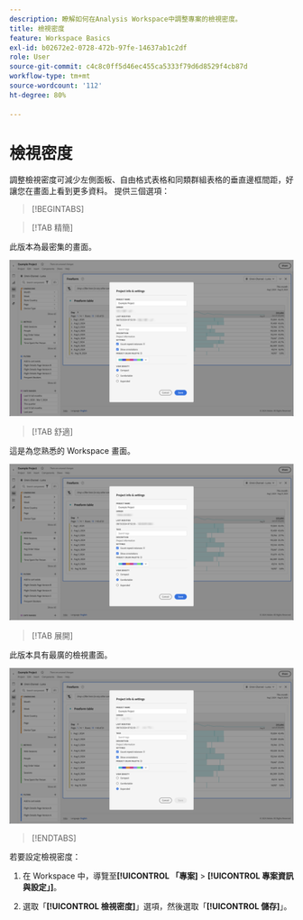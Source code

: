 ```yaml
---
description: 瞭解如何在Analysis Workspace中調整專案的檢視密度。
title: 檢視密度
feature: Workspace Basics
exl-id: b02672e2-0728-472b-97fe-14637ab1c2df
role: User
source-git-commit: c4c8c0ff5d46ec455ca5333f79d6d8529f4cb87d
workflow-type: tm+mt
source-wordcount: '112'
ht-degree: 80%

---
```


# 檢視密度

調整檢視密度可減少左側面板、自由格式表格和同類群組表格的垂直邊框間距，好讓您在畫面上看到更多資料。 提供三個選項：

>[!BEGINTABS]

>[!TAB 精簡]

此版本為最密集的畫面。

![最密集的檢視畫面。](assets/view-density-compact.png)

>[!TAB 舒適]

這是為您熟悉的 Workspace 畫面。

![擴展的檢視密度。](assets/view-density-comfortable.png)

>[!TAB 展開]

此版本具有最廣的檢視畫面。

![擴展的檢視密度。](assets/view-density-expanded.png)

>[!ENDTABS]


若要設定檢視密度：

1. 在 Workspace 中，導覽至&#x200B;**[!UICONTROL 「專案]** > **[!UICONTROL 專案資訊與設定」]**。

1. 選取「**[!UICONTROL 檢視密度]**」選項，然後選取「**[!UICONTROL 儲存]**」。
